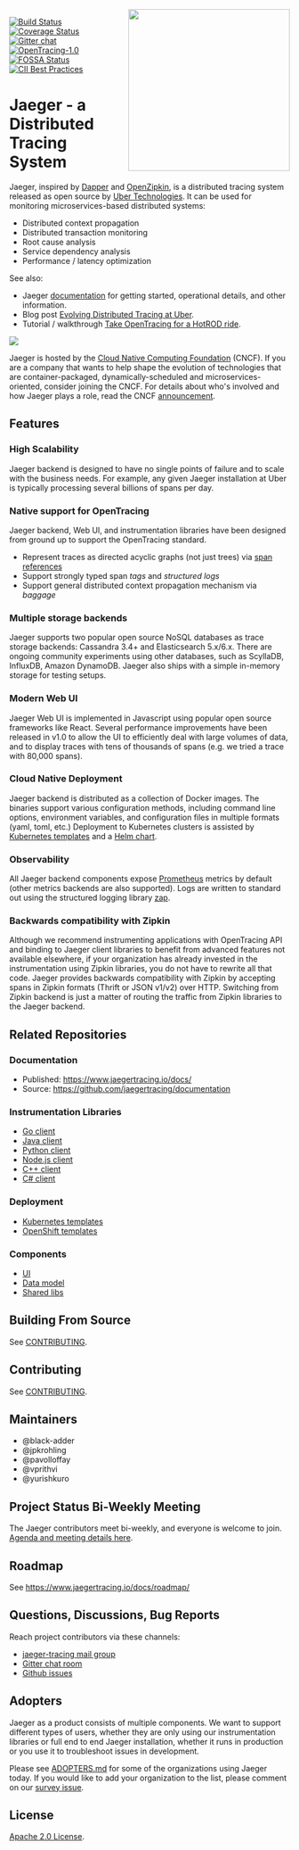<img align="right" width="290" height="290" src="http://jaeger.readthedocs.io/en/latest/images/jaeger-vector.svg">

[![Build Status][ci-img]][ci] [![Coverage Status][cov-img]][cov] [![Gitter chat][gitter-img]][gitter] [![OpenTracing-1.0][ot-badge]](http://opentracing.io) [![FOSSA Status](https://app.fossa.io/api/projects/git%2Bgithub.com%2Fjaegertracing%2Fjaeger.svg?type=shield)](https://app.fossa.io/projects/git%2Bgithub.com%2Fjaegertracing%2Fjaeger?ref=badge_shield) [![CII Best Practices](https://bestpractices.coreinfrastructure.org/projects/1273/badge)](https://bestpractices.coreinfrastructure.org/projects/1273)

# Jaeger - a Distributed Tracing System

Jaeger, inspired by [Dapper][dapper] and [OpenZipkin](http://zipkin.io),
is a distributed tracing system released as open source by [Uber Technologies][ubeross].
It can be used for monitoring microservices-based distributed systems:

  * Distributed context propagation
  * Distributed transaction monitoring
  * Root cause analysis
  * Service dependency analysis
  * Performance / latency optimization

See also:

  * Jaeger [documentation][doc] for getting started, operational details, and other information.
  * Blog post [Evolving Distributed Tracing at Uber](https://eng.uber.com/distributed-tracing/).
  * Tutorial / walkthrough [Take OpenTracing for a HotROD ride][hotrod-tutorial].

<img src="https://www.cncf.io/wp-content/uploads/2016/09/logo_cncf.png">

Jaeger is hosted by the [Cloud Native Computing Foundation](https://cncf.io) (CNCF). If you are a company that wants to help shape the evolution of technologies that are container-packaged, dynamically-scheduled and microservices-oriented, consider joining the CNCF. For details about who's involved and how Jaeger plays a role, read the CNCF [announcement](https://www.cncf.io/blog/2017/09/13/cncf-hosts-jaeger/).

## Features

### High Scalability

Jaeger backend is designed to have no single points of failure and to scale with the business needs.
For example, any given Jaeger installation at Uber is typically processing several billions of spans per day.

### Native support for OpenTracing

Jaeger backend, Web UI, and instrumentation libraries have been designed from ground up to support the OpenTracing standard.
  * Represent traces as directed acyclic graphs (not just trees) via [span references](https://github.com/opentracing/specification/blob/master/specification.md#references-between-spans)
  * Support strongly typed span _tags_ and _structured logs_
  * Support general distributed context propagation mechanism via _baggage_

### Multiple storage backends

Jaeger supports two popular open source NoSQL databases as trace storage backends: Cassandra 3.4+ and Elasticsearch 5.x/6.x.
There are ongoing community experiments using other databases, such as ScyllaDB, InfluxDB, Amazon DynamoDB. Jaeger also ships
with a simple in-memory storage for testing setups.

### Modern Web UI

Jaeger Web UI is implemented in Javascript using popular open source frameworks like React. Several performance
improvements have been released in v1.0 to allow the UI to efficiently deal with large volumes of data, and to display
traces with tens of thousands of spans (e.g. we tried a trace with 80,000 spans).

### Cloud Native Deployment

Jaeger backend is distributed as a collection of Docker images. The binaries support various configuration methods,
including command line options, environment variables, and configuration files in multiple formats (yaml, toml, etc.)
Deployment to Kubernetes clusters is assisted by [Kubernetes templates](https://github.com/jaegertracing/jaeger-kubernetes)
and a [Helm chart](https://github.com/kubernetes/charts/tree/master/incubator/jaeger).

### Observability

All Jaeger backend components expose [Prometheus](https://prometheus.io/) metrics by default (other metrics backends are
also supported). Logs are written to standard out using the structured logging library [zap](https://github.com/uber-go/zap).

### Backwards compatibility with Zipkin

Although we recommend instrumenting applications with OpenTracing API and binding to Jaeger client libraries to benefit
from advanced features not available elsewhere, if your organization has already invested in the instrumentation
using Zipkin libraries, you do not have to rewrite all that code. Jaeger provides backwards compatibility with Zipkin
by accepting spans in Zipkin formats (Thrift or JSON v1/v2) over HTTP. Switching from Zipkin backend is just a matter
of routing the traffic from Zipkin libraries to the Jaeger backend.

## Related Repositories

### Documentation

  * Published: https://www.jaegertracing.io/docs/
  * Source: https://github.com/jaegertracing/documentation

### Instrumentation Libraries

 * [Go client](https://github.com/jaegertracing/jaeger-client-go)
 * [Java client](https://github.com/jaegertracing/jaeger-client-java)
 * [Python client](https://github.com/jaegertracing/jaeger-client-python)
 * [Node.js client](https://github.com/jaegertracing/jaeger-client-node)
 * [C++ client](https://github.com/jaegertracing/jaeger-client-cpp)
 * [C# client](https://github.com/jaegertracing/jaeger-client-csharp)

### Deployment

  * [Kubernetes templates](https://github.com/jaegertracing/jaeger-kubernetes)
  * [OpenShift templates](https://github.com/jaegertracing/jaeger-openshift)

### Components

 * [UI](https://github.com/jaegertracing/jaeger-ui)
 * [Data model](https://github.com/jaegertracing/jaeger-idl)
 * [Shared libs](https://github.com/jaegertracing/jaeger-lib)

## Building From Source

See [CONTRIBUTING](./CONTRIBUTING.md).

## Contributing

See [CONTRIBUTING](./CONTRIBUTING.md).

## Maintainers

* @black-adder
* @jpkrohling
* @pavolloffay
* @vprithvi
* @yurishkuro

## Project Status Bi-Weekly Meeting

The Jaeger contributors meet bi-weekly, and everyone is welcome to join.
[Agenda and meeting details here](https://docs.google.com/document/d/1ZuBAwTJvQN7xkWVvEFXj5WU9_JmS5TPiNbxCJSvPqX0/).

## Roadmap

See https://www.jaegertracing.io/docs/roadmap/

## Questions, Discussions, Bug Reports

Reach project contributors via these channels:

 * [jaeger-tracing mail group](https://groups.google.com/forum/#!forum/jaeger-tracing)
 * [Gitter chat room](https://gitter.im/jaegertracing/Lobby)
 * [Github issues](https://github.com/jaegertracing/jaeger/issues)

## Adopters

Jaeger as a product consists of multiple components. We want to support different types of users,
whether they are only using our instrumentation libraries or full end to end Jaeger installation,
whether it runs in production or you use it to troubleshoot issues in development.

Please see [ADOPTERS.md](./ADOPTERS.md) for some of the organizations using Jaeger today.
If you would like to add your organization to the list, please comment on our
[survey issue](https://github.com/jaegertracing/jaeger/issues/207).

## License

[Apache 2.0 License](./LICENSE).

[doc]: https://jaegertracing.io/docs/
[godoc-img]: https://godoc.org/github.com/jaegertracing/jaeger?status.svg
[godoc]: https://godoc.org/github.com/jaegertracing/jaeger
[ci-img]: https://travis-ci.org/jaegertracing/jaeger.svg?branch=master
[ci]: https://travis-ci.org/jaegertracing/jaeger
[cov-img]: https://coveralls.io/repos/jaegertracing/jaeger/badge.svg?branch=master
[cov]: https://coveralls.io/github/jaegertracing/jaeger?branch=master
[dapper]: https://research.google.com/pubs/pub36356.html
[ubeross]: http://uber.github.io
[ot-badge]: https://img.shields.io/badge/OpenTracing--1.x-inside-blue.svg
[hotrod-tutorial]: https://medium.com/@YuriShkuro/take-opentracing-for-a-hotrod-ride-f6e3141f7941
[gitter]: https://gitter.im/jaegertracing/Lobby
[gitter-img]: http://img.shields.io/badge/gitter-join%20chat%20%E2%86%92-brightgreen.svg

[//]: # (md-to-godoc-ignore)

